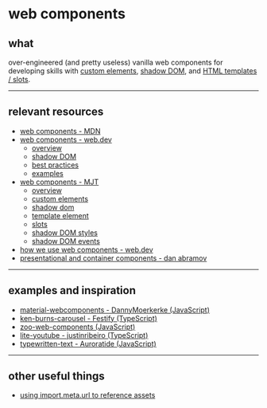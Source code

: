 # web components
## what
over-engineered (and pretty useless) vanilla web components for
developing skills with
[custom elements](https://developer.mozilla.org/en-US/docs/Web/Web_Components/Using_custom_elements),
[shadow DOM](https://developer.mozilla.org/en-US/docs/Web/Web_Components/Using_shadow_DOM), and
[HTML templates / slots](https://developer.mozilla.org/en-US/docs/Web/Web_Components/Using_templates_and_slots).

---
## relevant resources
* [web components - MDN](https://developer.mozilla.org/en-US/docs/Web/Web_Components)
* [web components - web.dev](https://web.dev/web-components/)
  - [overview](https://web.dev/custom-elements-v1/)
  - [shadow DOM](https://web.dev/shadowdom-v1/)
  - [best practices](https://web.dev/custom-elements-best-practices/)
  - [examples](https://github.com/GoogleChromeLabs/howto-components)
* [web components - MJT](https://javascript.info/web-components)
  - [overview](https://javascript.info/webcomponents-intro)
  - [custom elements](https://javascript.info/custom-elements)
  - [shadow dom](https://javascript.info/shadow-dom)
  - [template element](https://javascript.info/template-element)
  - [slots](https://javascript.info/slots-composition)
  - [shadow DOM styles](https://javascript.info/shadow-dom-style)
  - [shadow DOM events](https://javascript.info/shadow-dom-events)
* [how we use web components - web.dev](https://web.dev/how-we-build-webdev-and-use-web-components/#web-components)
* [presentational and container components - dan abramov](https://medium.com/@dan_abramov/smart-and-dumb-components-7ca2f9a7c7d0)

---
## examples and inspiration 
* [material-webcomponents - DannyMoerkerke (JavaScript)](https://github.com/DannyMoerkerke/material-webcomponents)
* [ken-burns-carousel - Festify (TypeScript)](https://github.com/Festify/ken-burns-carousel)
* [zoo-web-components (JavaScript)](https://github.com/zooplus/zoo-web-components)
* [lite-youtube - justinribeiro (TypeScript)](https://github.com/justinribeiro/lite-youtube)
* [typewritten-text - Auroratide (JavaScript)](https://github.com/Auroratide/typewritten-text)

---
## other useful things
* [using import.meta.url to reference assets](https://modern-web.dev/guides/going-buildless/es-modules/#referencing-reusable-assets-with-importmetaurl)